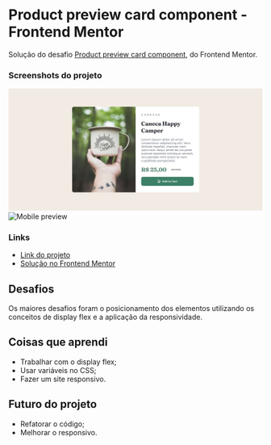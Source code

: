 # Product preview card component - Frontend Mentor

Solução do desafio [Product preview card component](https://www.frontendmentor.io/challenges/product-preview-card-component-GO7UmttRfa), do Frontend Mentor.

### Screenshots do projeto

![Desktop preview](./src/screenshots/desktop-preview.jpg)
![Mobile preview](./src/screenshots/mobile-preview.jpeg.jpg)

### Links

- [Link do projeto](https://lichtle.github.io/projeto-product-preview-card/)
- [Solução no Frontend Mentor](https://www.frontendmentor.io/solutions/responsive-product-preview-card--3XonCTh77)

## Desafios

Os maiores desafios foram o posicionamento dos elementos utilizando os conceitos de display flex e a aplicação da responsividade.

## Coisas que aprendi

- Trabalhar com o display flex;
- Usar variáveis no CSS;
- Fazer um site responsivo.

## Futuro do projeto

- Refatorar o código;
- Melhorar o responsivo.
